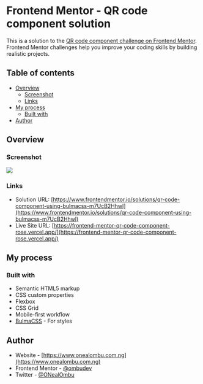 # Frontend Mentor - QR code component solution

This is a solution to the [QR code component challenge on Frontend Mentor](https://www.frontendmentor.io/challenges/qr-code-component-iux_sIO_H). Frontend Mentor challenges help you improve your coding skills by building realistic projects. 

## Table of contents

- [Overview](#overview)
  - [Screenshot](#screenshot)
  - [Links](#links)
- [My process](#my-process)
  - [Built with](#built-with)
- [Author](#author)


## Overview

### Screenshot

![](./screenshot.png)


### Links

- Solution URL: [https://www.frontendmentor.io/solutions/qr-code-component-using-bulmacss-m7UcB2Hhwl](https://www.frontendmentor.io/solutions/qr-code-component-using-bulmacss-m7UcB2Hhwl)
- Live Site URL: [https://frontend-mentor-qr-code-component-rose.vercel.app/](https://frontend-mentor-qr-code-component-rose.vercel.app/)

## My process

### Built with

- Semantic HTML5 markup
- CSS custom properties
- Flexbox
- CSS Grid
- Mobile-first workflow
- [BulmaCSS](https://bulmacss.io/) - For styles


## Author

- Website - [https://www.onealombu.com.ng](https://www.onealombu.com.ng)
- Frontend Mentor - [@ombudev](https://www.frontendmentor.io/profile/ombudev)
- Twitter - [@ONealOmbu](https://www.twitter.com/ONealOmbu)
